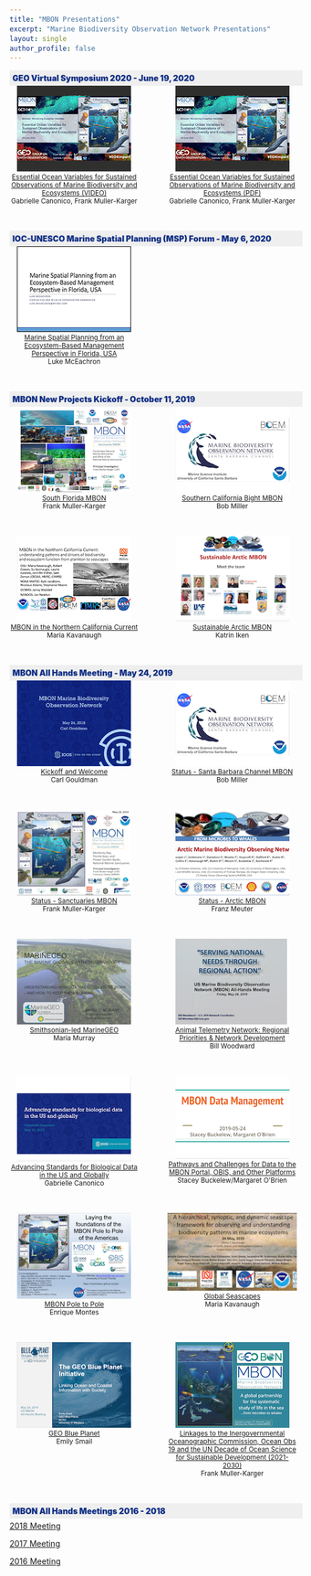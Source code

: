 ```yaml
---
title: "MBON Presentations"
excerpt: "Marine Biodiversity Observation Network Presentations"
layout: single
author_profile: false
---
```


<div style="width: 100%; float:left; background-color: #efefef; font-weight: 900; color: #102f84; padding: 5px;">GEO Virtual Symposium 2020 - June 19, 2020</div>
<br>
<div style="width:45%; float:left; text-align:center; font-size: smaller;">
<a href="https://www.youtube.com/embed/V-wLqk2ln1U" target="_blank"><img src="/images/geo_symposium_2020.png"><br>
Essential Ocean Variables for Sustained Observations of Marine Biodiversity and Ecosystems (VIDEO)</a><br>
Gabrielle Canonico, Frank Muller-Karger
</div>

<div style="width:45%; float:right; text-align:center; font-size: smaller;">
<a href="/assets/FMK_GC_GEO-2020-Presentation_June 8.pdf" target="_blank"><img src="/images/geo_symposium_2020.png"><br>
Essential Ocean Variables for Sustained Observations of Marine Biodiversity and Ecosystems (PDF)</a><br>
Gabrielle Canonico, Frank Muller-Karger
</div>

<div style="clear: both;"></div>

<p>&nbsp;</p>

<div style="width: 100%; float:left; background-color: #efefef; font-weight: 900; color: #102f84; padding: 5px;">IOC-UNESCO Marine Spatial Planning (MSP) Forum - May 6, 2020</div>
<br>
<div style="width:45%; float:left; text-align:center; font-size: smaller;">
<a href="/assets/McEachron%20MSP%20Slides%202020e.pdf" target="_blank"><img src="/images/msp_lm.png"><br>
Marine Spatial Planning from an Ecosystem-Based Management Perspective in Florida, USA</a><br>
Luke McEachron

</div>

<div style="clear: both;"></div>

<p>&nbsp;</p>

<div style="width: 100%; float:left; background-color: #efefef; font-weight: 900; color: #102f84; padding: 5px;">MBON New Projects Kickoff - October 11, 2019</div>
<br>
<div style="width:45%; float:left; text-align:center; font-size: smaller;">
<a href="https://usf.box.com/s/1lgwavlh1yq1gx19r1188l0v9fun317h" target="_blank"><img src="/images/mbon_fmk_20191011.png"><br>
South Florida MBON</a><br>
Frank Muller-Karger

</div>

<div style="width:45%; float:right; text-align:center; font-size: smaller;">
<a href="/assets/MBON_kickoff_SCB.pdf" target="_blank"><img src="/images/mbon_bm_20191011.png"><br>
Southern California Bight MBON</a><br>
Bob Miller

</div>

<div style="clear: both;"></div>

<p>&nbsp;</p>

<div style="width:45%; float:left; text-align:center; font-size: smaller;">
<a href="/assets/MBON_NCC_SHARE.pdf" target="_blank"><img src="/images/mbon_ncc.png"><br>
MBON in the Northern California Current</a><br>
Maria Kavanaugh
</div>

<div style="width:45%; float:right; text-align:center; font-size: smaller;">
<a href="/assets/AMBON2lightningtalk.pdf" target="_blank"><img src="/images/sustainableambon.png"><br>
Sustainable Arctic MBON</a><br>
Katrin Iken

</div>

<div style="clear: both;"></div>
<p>&nbsp;</p>

<div style="width: 100%; float:left; background-color: #efefef; font-weight: 900; color: #102f84; padding: 5px;">MBON All Hands Meeting - May 24, 2019</div>
<br>

<div style="width:45%; float:left; text-align:center; font-size: smaller;">
<a href="/assets/0845_gouldman_MBON%20mtg%20MAY_2019_gouldman-converted-compressed.pdf" target="_blank"><img src="/images/overview_cg_mbonallhands.png"><br>
Kickoff and Welcome</a><br>
Carl Gouldman

</div>

<div style="width:45%; float:right; text-align:center; font-size: smaller;">
<a href="/assets/0930_miller_NASA_April_2019-converted-compressed.pdf" target="_blank"><img src="/images/mbon_bm_20191011.png"><br>
Status - Santa Barbara Channel MBON</a><br>
Bob Miller

</div>

<div style="clear: both;"></div>

<p>&nbsp;</p>

<div style="width:45%; float:left; text-align:center; font-size: smaller;">
<a href="/assets/1000_mueller-kargerSanctuaries_MBON_FMK-2019_V1-converted-compressed.pdf" target="_blank"><img src="/images/sanctuaries_fmk_mbonallhands.png"><br>
Status - Sanctuaries MBON</a><br>
Frank Muller-Karger
</div>

<div style="width:45%; float:right; text-align:center; font-size: smaller;">
<a href="/assets/1030_mueter_All%20MBON%202019%20meeting%20FINAL%20AMBON-converted-compressed.pdf" target="_blank"><img src="/images/ambon_fm_mbonallhands.png"><br>
Status - Arctic MBON</a><br>
Franz Meuter
</div>

<div style="clear: both;"></div>

<p>&nbsp;</p>

<div style="width:45%; float:left; text-align:center; font-size: smaller;">
<a href="/assets/1130_Murray_MBON%20AllHands_190524p-converted-compressed.pdf" target="_blank"><img src="/images/marinegeo_mm_mbonallhands.png"><br>
Smithsonian-led MarineGEO</a><br>
Maria Murray
</div>

<div style="width:45%; float:right; text-align:center; font-size: smaller;">
<a href="/assets/1145_Woodward%20MBON%20All%20Hands%20Meeting%20May%2024%2C%20%202019-converted-compressed.pdf" target="_blank"><img src="/images/regional_bw_mbonallhands.png"><br>
Animal Telemetry Network: Regional Priorities & Network Development</a><br>
Bill Woodward
</div>

<div style="clear: both;"></div>

<p>&nbsp;</p>

<div style="width:45%; float:left; text-align:center; font-size: smaller;">
<a href="/assets/1315_a_Canonico_Data%20standards%20presentation_MBON%20All%20Hands%202019-converted-compressed.pdf" target="_blank"><img src="/images/standards_gc_mbonallhands.png"><br>
Advancing Standards for Biological Data in the US and Globally</a><br>
Gabrielle Canonico
</div>

<div style="width:45%; float:right; text-align:center; font-size: smaller;">
<a href="/assets/1330_b_Buckelew_obrien_MBON%20DM%20-%20overview%20-%20final-converted-compressed.pdf" target="_blank"><img src="/images/data_sb_mbonallhands.png"><br>
Pathways and Challenges for Data to the MBON Portal, OBIS, and Other Platforms</a><br>
Stacey Buckelew/Margaret O'Brien
</div>

<div style="clear: both;"></div>


<p>&nbsp;</p>

<div style="width:45%; float:left; text-align:center; font-size: smaller;">
<a href="/assets/1345_MontesMBON_P2P_MAY2019_day2_EM-converted-compressed.pdf" target="_blank"><img src="/images/poletopole_em_mbonallhands.png"><br>
MBON Pole to Pole</a><br>
Enrique Montes
</div>

<div style="width:45%; float:right; text-align:center; font-size: smaller;">
<a href="/assets/1400_Kavanaugh_NASA_BEF_2019_KAVANAUGH_GLOBEUPDATE-converted-compressed.pdf" target="_blank"><img src="/images/seascape_mk_mbonallhands.png"><br>
Global Seascapes</a><br>
Maria Kavanaugh
</div>

<div style="clear: both;"></div>

<p>&nbsp;</p>

<div style="width:45%; float:left; text-align:center; font-size: smaller;">
<a href="/assets/1415_Smail_May_2019_MBON_Blue_Planet-converted-compressed.pdf" target="_blank"><img src="/images/geoblue_es_mbonallhands.png"><br>
GEO Blue Planet</a><br>
Emily Smail
</div>

<div style="width:45%; float:right; text-align:center; font-size: smaller;">
<a href="/assets/1430_Muller-Karger_MBON_International_May2019-converted-compressed.pdf" target="_blank"><img src="/images/linkages_fmk_mbonallhands.png"><br>
Linkages to the Inergovernmental Oceanographic Commission, Ocean Obs 19 and the UN Decade of Ocean Science for Sustainable Development (2021-2030)</a><br>
Frank Muller-Karger
</div>

<div style="clear: both;"></div>

<p>&nbsp;</p>

<div style="width: 100%; float:left; background-color: #efefef; font-weight: 900; color: #102f84; padding: 5px;">MBON All Hands Meetings 2016 - 2018</div>
<br>

  
[2018 Meeting](https://cce.nasa.gov/biodiversity/meetings/mbon_spring2018.html)

[2017 Meeting](https://cce.nasa.gov/cce/mbon_2017/agenda.html)

[2016 Meeting](https://cce.nasa.gov/cce/mbon_2016/agenda.html)


